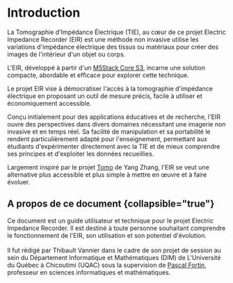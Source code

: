 # Introduction

<tabs>
    <tab title="Electrical Impedance Tomography">
        <p>La Tomographie d'Impédance Électrique (TIE), au cœur de ce projet Electric Impedance Recorder (EIR) est une méthode non invasive utilise les variations d'impédance électrique des tissus ou matériaux pour créer des images de l'intérieur d'un objet ou corps.</p>
        <p>L'EIR, développé à partir d'un <a href="https://docs.m5stack.com/en/core/CoreS3">M5Stack Core S3</a>, incarne une solution compacte, abordable et efficace pour explorer cette technique.</p>
    </tab>
    <tab title="Electric Impedance Recorder">
        <p>Le projet EIR vise à démocratiser l'accès à la tomographie d'impédance électrique en proposant un outil de mesure précis, facile à utiliser et économiquement accessible. </p>
        <p>Conçu initialement pour des applications éducatives et de recherche, l'EIR ouvre des perspectives dans divers domaines nécessitant une imagerie non invasive et en temps réel. Sa facilité de manipulation et sa portabilité le rendent particulièrement adapté pour l'enseignement, permettant aux étudiants d'expérimenter directement avec la TIE et de mieux comprendre ses principes et d'exploiter les données recueillies.</p>
        <p>Largement inspiré par le projet <a href="https://yangzhang.dev/research/Tomo/Tomo.pdf">Tomo</a> de Yang Zhang, l'EIR se veut une alternative plus accessible et plus simple à mettre en œuvre et à faire évoluer.</p>
    </tab>
</tabs>

## A propos de ce document {collapsible="true"}
Ce document est un guide utilisateur et technique pour le projet Electric Impedance Recorder.
Il est destiné à toute personne souhaitant comprendre le fonctionnement de l'EIR, son utilisation et son potentiel d'évolution.\
\
Il fut rédigé par Thibault Vannier dans le cadre de son projet de session au sein du Département Informatique et Mathématiques (DIM) de L'Université du Québec à Chicoutimi (UQAC) sous la supervision de [Pascal Fortin](https://pefortin.com/), professeur en sciences informatiques et mathématiques.